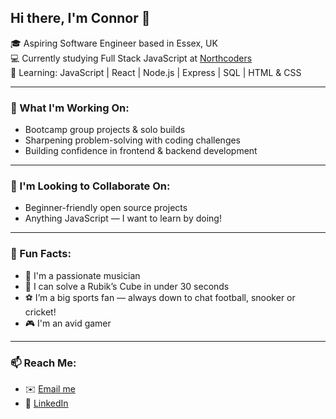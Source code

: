 ## Hi there, I'm Connor 👋

🎓 Aspiring Software Engineer based in Essex, UK  
💻 Currently studying Full Stack JavaScript at [Northcoders](https://northcoders.com)  
🌱 Learning: JavaScript | React | Node.js | Express | SQL | HTML & CSS  

---

### 🔭 What I'm Working On:
- Bootcamp group projects & solo builds
- Sharpening problem-solving with coding challenges
- Building confidence in frontend & backend development
---

### 👯 I'm Looking to Collaborate On:
- Beginner-friendly open source projects
- Anything JavaScript — I want to learn by doing!

---

### 🎵 Fun Facts:
- 🎸 I'm a passionate musician
- 🧩 I can solve a Rubik’s Cube in under 30 seconds
- ⚽ I’m a big sports fan — always down to chat football, snooker or cricket!
- 🎮 I'm an avid gamer

---

### 📫 Reach Me:
- ✉️ [Email me](connorjamesnorth@msn.com)
- 🔗 [LinkedIn](https://www.linkedin.com/in/connornorth-/)
